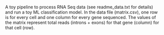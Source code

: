 A toy pipeline to process RNA Seq data (see readme_data.txt for details) and run a toy ML classification model.
In the data file (matrix.csv), one row is for every cell and one column for every gene sequenced. 
The values of the matrix represent total reads (introns + exons) for that gene (column) for that cell (row).
